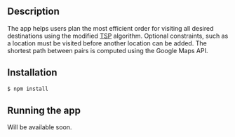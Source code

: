 ## Description

The app helps users plan the most efficient order for visiting all desired destinations using the modified [TSP](https://developers.google.com/maps/documentation/javascript/get-api-key) algorithm. Optional constraints, such as a location must be visited before another location can be added. The shortest path between pairs is computed using the Google Maps API.

## Installation

```bash
$ npm install
```

## Running the app
Will be available soon.